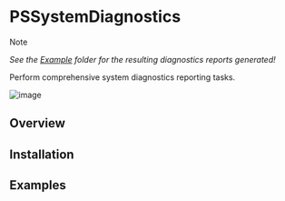 # PSSystemDiagnostics

> [!NOTE]
> *See the [Example](./Example/) folder for the resulting diagnostics reports generated!*

Perform comprehensive system diagnostics reporting tasks.

![image](https://github.com/user-attachments/assets/48f917ac-e41d-474e-9da6-d7fc6e087953)

## Overview

## Installation

## Examples

